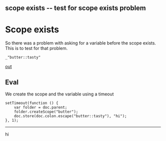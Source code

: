 scope exists -- test for scope exists problem
---
# Scope exists

So there was a problem with asking for a variable before the scope exists.
This is to test for that problem.

    _"butter::tasty"

[out](# "save:")

## Eval

We create the scope and the variable using a timeout

    setTimeout(function () {
        var folder = doc.parent;
        folder.createScope("butter");
        doc.store(doc.colon.escape("butter::tasty"), "hi");
    }, 1);

[](#, "eval:")

---
hi
